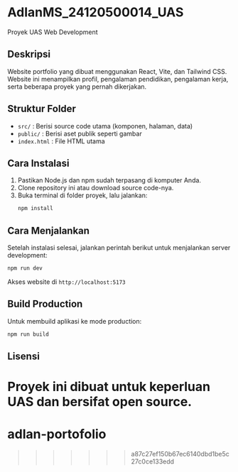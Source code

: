 # AdlanMS_24120500014_UAS

Proyek UAS Web Development

## Deskripsi
Website portfolio yang dibuat menggunakan React, Vite, dan Tailwind CSS. Website ini menampilkan profil, pengalaman pendidikan, pengalaman kerja, serta beberapa proyek yang pernah dikerjakan.

## Struktur Folder
- `src/` : Berisi source code utama (komponen, halaman, data)
- `public/` : Berisi aset publik seperti gambar
- `index.html` : File HTML utama

## Cara Instalasi
1. Pastikan Node.js dan npm sudah terpasang di komputer Anda.
2. Clone repository ini atau download source code-nya.
3. Buka terminal di folder proyek, lalu jalankan:
   ```bash
   npm install
   ```

## Cara Menjalankan
Setelah instalasi selesai, jalankan perintah berikut untuk menjalankan server development:
```bash
npm run dev
```
Akses website di `http://localhost:5173`

## Build Production
Untuk membuild aplikasi ke mode production:
```bash
npm run build
```

## Lisensi
Proyek ini dibuat untuk keperluan UAS dan bersifat open source.
=======
# adlan-portofolio
>>>>>>> a87c27ef150b67ec6140dbd1be5c27c0ce133edd
